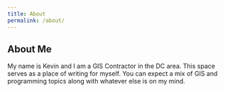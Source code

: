 ```yaml
---
title: About
permalink: /about/
---
```


## About Me

My name is Kevin and I am a GIS Contractor in the DC area. This space serves as a place of writing for myself. You can expect a mix of GIS and programming topics along with whatever else is on my mind.



